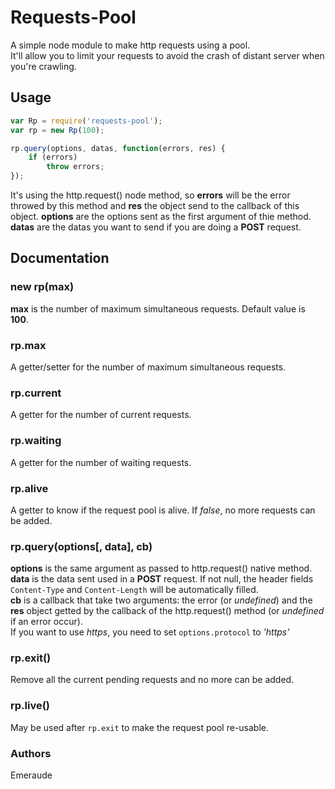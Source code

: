 # Requests-Pool

A simple node module to make http requests using a pool.  
It'll allow you to limit your requests to avoid the crash of distant server when you're crawling.

## Usage

```javascript
var Rp = require('requests-pool');
var rp = new Rp(100);

rp.query(options, datas, function(errors, res) {
	if (errors)
		throw errors;
});
```

It's using the http.request() node method, so **errors** will be the error throwed by this method and **res** the object send to the callback of this object. **options** are the options sent as the first argument of thie method.  
**datas** are the datas you want to send if you are doing a **POST** request.

## Documentation
### new rp(max)

**max** is the number of maximum simultaneous requests. Default value is **100**.

### rp.max

A getter/setter for the number of maximum simultaneous requests.

### rp.current

A getter for the number of current requests.

### rp.waiting

A getter for the number of waiting requests.

### rp.alive

A getter to know if the request pool is alive. If *false*, no more requests can be added.

### rp.query(options[, data], cb)

**options** is the same argument as passed to http.request() native method.  
**data** is the data sent used in a **POST** request. If not null, the header fields `Content-Type` and `Content-Length` will be automatically filled.  
**cb** is a callback that take two arguments: the error (or *undefined*) and the **res** object getted by the callback of the http.request() method (or *undefined* if an error occur).  
If you want to use *https*, you need to set `options.protocol` to *'https'*

### rp.exit()

Remove all the current pending requests and no more can be added.

### rp.live()

May be used after `rp.exit` to make the request pool re-usable.

### Authors

Emeraude
